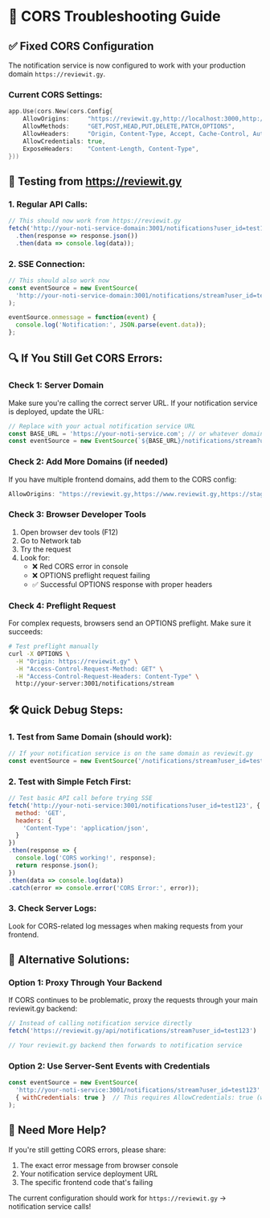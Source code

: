# 🔧 CORS Troubleshooting Guide

## ✅ Fixed CORS Configuration

The notification service is now configured to work with your production domain `https://reviewit.gy`.

### Current CORS Settings:
```go
app.Use(cors.New(cors.Config{
    AllowOrigins:     "https://reviewit.gy,http://localhost:3000,http://localhost:3001,http://127.0.0.1:3000",
    AllowMethods:     "GET,POST,HEAD,PUT,DELETE,PATCH,OPTIONS",
    AllowHeaders:     "Origin, Content-Type, Accept, Cache-Control, Authorization, X-Requested-With",
    AllowCredentials: true,
    ExposeHeaders:    "Content-Length, Content-Type",
}))
```

## 🚀 Testing from https://reviewit.gy

### 1. Regular API Calls:
```javascript
// This should now work from https://reviewit.gy
fetch('http://your-noti-service-domain:3001/notifications?user_id=test123')
  .then(response => response.json())
  .then(data => console.log(data));
```

### 2. SSE Connection:
```javascript
// This should also work now
const eventSource = new EventSource(
  'http://your-noti-service-domain:3001/notifications/stream?user_id=test123'
);

eventSource.onmessage = function(event) {
  console.log('Notification:', JSON.parse(event.data));
};
```

## 🔍 If You Still Get CORS Errors:

### Check 1: Server Domain
Make sure you're calling the correct server URL. If your notification service is deployed, update the URL:

```javascript
// Replace with your actual notification service URL
const BASE_URL = 'https://your-noti-service.com'; // or whatever domain you're using
const eventSource = new EventSource(`${BASE_URL}/notifications/stream?user_id=${userId}`);
```

### Check 2: Add More Domains (if needed)
If you have multiple frontend domains, add them to the CORS config:

```go
AllowOrigins: "https://reviewit.gy,https://www.reviewit.gy,https://staging.reviewit.gy,http://localhost:3000",
```

### Check 3: Browser Developer Tools
1. Open browser dev tools (F12)
2. Go to Network tab
3. Try the request
4. Look for:
   - ❌ Red CORS error in console
   - ❌ OPTIONS preflight request failing
   - ✅ Successful OPTIONS response with proper headers

### Check 4: Preflight Request
For complex requests, browsers send an OPTIONS preflight. Make sure it succeeds:

```bash
# Test preflight manually
curl -X OPTIONS \
  -H "Origin: https://reviewit.gy" \
  -H "Access-Control-Request-Method: GET" \
  -H "Access-Control-Request-Headers: Content-Type" \
  http://your-server:3001/notifications/stream
```

## 🛠️ Quick Debug Steps:

### 1. Test from Same Domain (should work):
```javascript
// If your notification service is on the same domain as reviewit.gy
const eventSource = new EventSource('/notifications/stream?user_id=test123');
```

### 2. Test with Simple Fetch First:
```javascript
// Test basic API call before trying SSE
fetch('http://your-noti-service:3001/notifications?user_id=test123', {
  method: 'GET',
  headers: {
    'Content-Type': 'application/json',
  }
})
.then(response => {
  console.log('CORS working!', response);
  return response.json();
})
.then(data => console.log(data))
.catch(error => console.error('CORS Error:', error));
```

### 3. Check Server Logs:
Look for CORS-related log messages when making requests from your frontend.

## 🔧 Alternative Solutions:

### Option 1: Proxy Through Your Backend
If CORS continues to be problematic, proxy the requests through your main reviewit.gy backend:

```javascript
// Instead of calling notification service directly
fetch('https://reviewit.gy/api/notifications/stream?user_id=test123')

// Your reviewit.gy backend then forwards to notification service
```

### Option 2: Use Server-Sent Events with Credentials
```javascript
const eventSource = new EventSource(
  'http://your-noti-service:3001/notifications/stream?user_id=test123',
  { withCredentials: true }  // This requires AllowCredentials: true (which we set)
);
```

## 📝 Need More Help?

If you're still getting CORS errors, please share:
1. The exact error message from browser console
2. Your notification service deployment URL
3. The specific frontend code that's failing

The current configuration should work for `https://reviewit.gy` → notification service calls!
